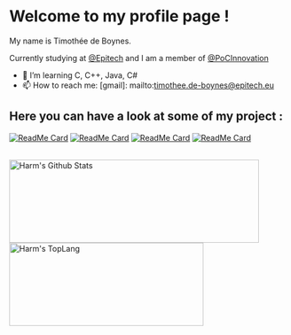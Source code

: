 # Welcome to my profile page !

My name is Timothée de Boynes.

Currently studying at [@Epitech](https://www.epitech.eu/) and I am a member of [@PoCInnovation](https://github.com/PoCInnovation)


- 🌱 I’m learning C, C++, Java, C#
- 📫 How to reach me: [gmail]: mailto:timothee.de-boynes@epitech.eu

## Here you can have a look at some of my project :
[![ReadMe Card](https://github-readme-stats.vercel.app/api/pin/?username=HKtueur1&repo=Epytodo&theme=radical&hide_border=false)](https://github.com/HKtueur1/Epytodo)
[![ReadMe Card](https://github-readme-stats.vercel.app/api/pin/?username=HKtueur1&repo=MyRPG&theme=radical&hide_border=false)](https://github.com/HKtueur1/MyRPG)
[![ReadMe Card](https://github-readme-stats.vercel.app/api/pin/?username=HKtueur1&repo=Navy&theme=radical&hide_border=false)](https://github.com/HKtueur1/Navy)
[![ReadMe Card](https://github-readme-stats.vercel.app/api/pin/?username=PoCInnovation&repo=ImmersivPres&theme=radical&hide_border=false)](https://github.com/PoCInnovation/ImmersivPres)

</br>

<div style="-webkit-column-count: 2; -moz-column-count: 2; column-count: 2; -webkit-column-rule: 1px dotted #e0e0e0; -moz-column-rule: 1px dotted #e0e0e0; column-rule: 1px dotted #e0e0e0;">
    <div style="display: inline-block;">
        <img width="450" height="150" img align="left" alt="Harm's Github Stats" src="https://github-readme-stats.vercel.app/api?username=HKtueur1&theme=radical&show_icons=true&include_all_commits=true&count_private=true&hide_border=false&hide=issues" class="responsive" />
    </div>
    <div style="display: inline-block;">
        <img width="350" height="150" img align="center" alt="Harm's TopLang" src="https://github-readme-stats.vercel.app/api/top-langs/?username=HKtueur1&theme=radical&hide_border=false&layout=compact&count_private=true" class="responsive"/>
    </div>
</div>

<br/>
